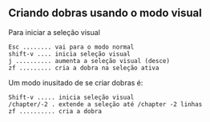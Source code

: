 Criando dobras usando o modo visual
-----------------------------------

Para iniciar a seleção visual
```
Esc ........ vai para o modo normal
shift-v .... inicia seleção visual
j .......... aumenta a seleção visual (desce)
zf ......... cria a dobra na seleção ativa
```
Um modo inusitado de se criar dobras é:
```
Shift-v ..... inicia seleção visual
/chapter/-2 . extende a seleção até /chapter -2 linhas
zf .......... cria a dobra
```
